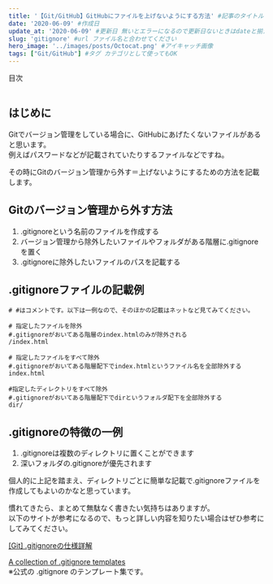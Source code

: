 ```yaml
---
title: '【Git/GitHub】GitHubにファイルを上げないようにする方法' #記事のタイトル
date: '2020-06-09' #作成日
update_at: '2020-06-09' #更新日 無いとエラーになるので更新日ないときはdateと揃えてください。
slug: 'gitignore' #url ファイル名と合わせてください
hero_image: '../images/posts/Octocat.png' #アイキャッチ画像
tags: ["Git/GitHub"] #タグ カテゴリとして使ってもOK
---
```


<div class="toc-title">目次</div>

```toc
```

はじめに
----

Gitでバージョン管理をしている場合に、GitHubにあげたくないファイルがあると思います。  
例えばパスワードなどが記載されていたりするファイルなどですね。

その時にGitのバージョン管理から外す＝上げないようにするための方法を記載します。

Gitのバージョン管理から外す方法
-----------------

1. .gitignoreという名前のファイルを作成する
2. バージョン管理から除外したいファイルやフォルダがある階層に.gitignoreを置く
3. .gitignoreに除外したいファイルのパスを記載する

 .gitignoreファイルの記載例
-------------------

```gitignore:title=gitignore
# #はコメントです。以下は一例なので、そのほかの記載はネットなど見てみてください。

# 指定したファイルを除外
#.gitignoreがおいてある階層のindex.htmlのみが除外される
/index.html

# 指定したファイルをすべて除外
#.gitignoreがおいてある階層配下でindex.htmlというファイル名を全部除外する
index.html

#指定したディレクトリをすべて除外
#.gitignoreがおいてある階層配下でdirというフォルダ配下を全部除外する
dir/
```

 .gitignoreの特徴の一例
-----------------

1. .gitignoreは複数のディレクトリに置くことができます
2. 深いフォルダの.gitignoreが優先されます

個人的に上記を踏まえ、ディレクトリごとに簡単な記載で.gitignoreファイルを作成してもよいのかなと思っています。

慣れてきたら、まとめて無駄なく書きたい気持ちはありますが。  
以下のサイトが参考になるので、もっと詳しい内容を知りたい場合はぜひ参考にしてみてください。

<div class="boxparts ref">
  <div class="title"></div>
  
[\[Git\] .gitignoreの仕様詳解](https://qiita.com/anqooqie/items/110957797b3d5280c44f)

[A collection of .gitignore templates](https://github.com/github/gitignore)  
※公式の .gitignore のテンプレート集です。

</div>